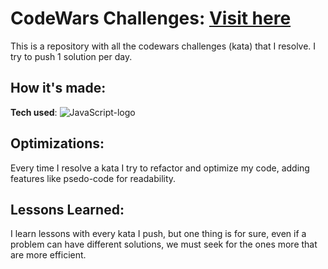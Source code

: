# **CodeWars Challenges: [Visit here](https://www.codewars.com/users/datregu)**

This is a repository with all the codewars challenges (kata) that I resolve. I try to push 1 solution per day.

## How it's made:
**Tech used**: ![JavaScript-logo](https://camo.githubusercontent.com/9496882abd182958bcea4238ab44f7eb8928d7a4144c150f18f6c55ceb9b4490/68747470733a2f2f6564656e742e6769746875622e696f2f537570657254696e7949636f6e732f696d616765732f7376672f6a6176617363726970742e737667)
## Optimizations:
Every time I resolve a kata I try to refactor and optimize my code, adding features like psedo-code for readability.
## Lessons Learned:
I learn lessons with every kata I push, but one thing is for sure, even if a problem can have different solutions, we must seek for the ones more that are more efficient.
